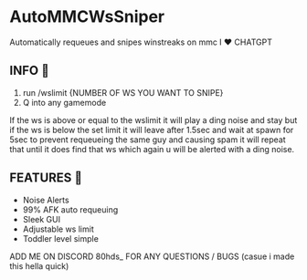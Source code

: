 # AutoMMCWsSniper
Automatically requeues and snipes winstreaks on mmc
I ❤️ CHATGPT

## INFO 👀
1. run /wslimit {NUMBER OF WS YOU WANT TO SNIPE}
2. Q into any gamemode

If the ws is above or equal to the wslimit it will play a ding noise and stay but if the ws is below the set limit it will leave after 1.5sec and wait at spawn for 5sec to prevent requeueing the same guy and causing spam it will repeat that until it does find that ws which again u will be alerted with a ding noise.

## FEATURES 🤑

- Noise Alerts 
- 99% AFK auto requeuing
- Sleek GUI
- Adjustable ws limit
- Toddler level simple

ADD ME ON DISCORD 80hds_ FOR ANY QUESTIONS / BUGS (casue i made this hella quick)
